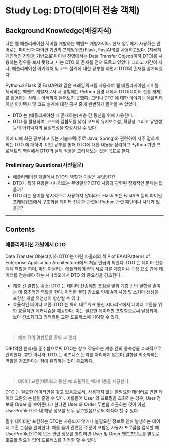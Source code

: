 # Study Log: DTO(데이터 전송 객체)

## Background Knowledge(배경지식)

나는 웹 애플리케이션 서버를 개발하는 백엔드 개발자이다. 현재 업무에서 사용하는 언어로는 파이썬과 파이썬 기반의 프레임워크(Flask, FastAPI)를 사용하고있다. (지극히 개인적인 경험을 기반으로)파이썬 진영에서는 Data Transfer Object(이하 DTO)를 사용하는 경우를 보지 못했고, 나는 DTO 의 존재를 전혀 모르고 있었다. 그리고 시간이 지나, 애플리케이션 아키텍처 및 코드 설계에 대한 공부를 하면서 DTO의 존재를 알게되었다.

Python과 Flask 및 FastAPI와 같은 프레임워크를 사용하여 웹 애플리케이션 서버를 제작하는 백엔드 개발자로서 내 경험에는 Python 환경 내에서 DTO(데이터 전송 개체)를 활용하는 사례는 아직까지 들어보지 못했다. 그러나 DTO 에 대한 이야기는 애플리케이션 아키텍처 및 코드 설계에 대한 공부 중에 빈번하게 들어볼 수 있었다.

- DTO 는 (애플리케이션 내 존재하는)계층 간 통신을 위해 사용한다.
- DTO 를 활용하여, 코드의 결합도를 낮춰 코드의 유지보수성, 확장성 그리고 유연성 등의 아키텍처의 품질특성을 향상시킬 수 있다.

이에 더해 최근 공부하고 있는 기술스택(주로 Java, Spring)와 관련하여 자주 접하게 되는 DTO 에 대하여, 이번 공부를 통해 DTO에 대한 내용을 정리하고 Python 기반 프로젝트의 맥락에서 DTO의 실제 적용을 고려해보는 것을 목표로 한다.

### Preliminary Questions(사전질문)

- 애플리케이션 개발에서 DTO의 역할과 이점은 무엇인가?
- DTO가 특히 유용한 시나리오는 무엇일까? DTO 사용과 관련된 잠재적인 문제는 없을까?
- DTO 라는 용어를 명시적으로 사용하지 않더라도 Flask 또는 FastAPI 등의 파이썬 프레임워크에서 구조화된 데이터 전송과 관련된 Python 관련 패턴이나 사례가 있을까?

---
## Contents

### 애플리케이션 개발에서 DTO

Data Transfer Object(이하 DTO)는 마틴 파울러의 책 P of EAA(Patterns of Enterprise Application Architecture)에서 처음 언급이 되었다.  DTO 는  데이터 전송 객체 역할을 하며,  마틴 파울러는 애플리케이션의 서로 다른 계층이나 구성 요소 간에 데이터를 전송해야 하는 시나리오에서 DTO 의 중요성을 강조한다.

- 계층 간 결합도 감소: DTO 는 데이터 전송에만 초점을 맞춰 계층 간의 결합을 줄이는 데 중추적인 역할을 한다. 이러한 결합 감소로 인해 API 사양 및 스키마 생성을 포함한 개발 유연성이 향상될 수 있다.
- 효율적인 데이터 교환: DTO 는 특히 네트워크 통신 시나리오에서 데이터 교환을 위한 효율적인 메커니즘을 제공한다. 이는 필요한 데이터만 포함함으로써 달성되며, 보다 간소화되고 최적화된 교환 프로세스에 기여할 수 있다.

<br>

> 계층 간의 결합도를 줄일 수 있다.

DIP(역전 원칙)를 준수함으로써 DTO는 상호 작용하는 계층 간의 종속성을 효과적으로 관리한다. 뿐만 아니라, DTO 는 비즈니스 논리를 처리하지 않으며 결합을 최소화하는 역할을 강조한다는 점에 유의하는 것이 중요하다.

<br>

> 데이터 교환(네트워크 통신)에 효율적인 메커니즘을 제공한다.

DTO 는 필요한 데이터만을 갖고 있음으로서, 사용하지 않는 불필요한 데이터로 인한 데이터 교환의 손실을 줄일 수 있다. 예를들어 User 의 프로필을 조회하는 경우, User 정보와 Order 을 보여준다고 한다면 User 와 Order 두번을 호출하는 것이 아닌, UserProfileDTO 내 해당 정보를 모두 갖고있음으로써 최적화 할 수 있다.

필수 데이터만 포함하는 DTO는 사용되지 않거나 불필요한 정보로 인해 발생하는 데이터 교환 손실을 완화한다. 예를 들어 관련된 주문이 포함된 사용자 프로필을 검색할 때 UserProfileDTO에 모든 관련 정보를 통합하면 User 및 Order 엔드포인트를 별도로 호출할 필요가 없어 프로세스를 최적화 할 수 있다.  
